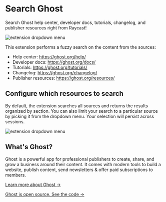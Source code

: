 # Search Ghost 

Search Ghost help center, developer docs, tutorials, changelog, and publisher resources right from Raycast!

![extension dropdown menu](ghost-docs-1.png)


This extension performs a fuzzy search on the content from the sources:

- Help center: https://ghost.org/help/
- Developer docs: https://ghost.org/docs/
- Tutorials: https://ghost.org/tutorials/
- Changelog: https://ghost.org/changelog/
- Publisher resources: https://ghost.org/resources/

## Configure which resources to search

By default, the extension searches all sources and returns the results organized by section. You can also limit your search to a particular source by picking it from the dropdown menu. Your selection will persist across sessions.

![extension dropdown menu](ghost-docs-2.png)

## What's Ghost?

Ghost is a powerful app for professional publishers to create, share, and grow a business around their content. It comes with modern tools to build a website, publish content, send newsletters & offer paid subscriptions to members.

[Learn more about Ghost &rarr;](https://ghost.org)

[Ghost is open source. See the code &rarr;](https://github.com/tryghost/)

